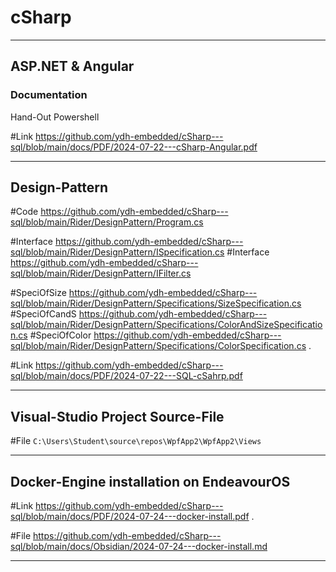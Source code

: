 # cSharp

_______________________________________________

## ASP.NET &  Angular

### Documentation

Hand-Out Powershell

#Link  https://github.com/ydh-embedded/cSharp---sql/blob/main/docs/PDF/2024-07-22---cSharp-Angular.pdf

______________________________________________

## Design-Pattern

#Code https://github.com/ydh-embedded/cSharp---sql/blob/main/Rider/DesignPattern/Program.cs

#Interface https://github.com/ydh-embedded/cSharp---sql/blob/main/Rider/DesignPattern/ISpecification.cs
#Interface https://github.com/ydh-embedded/cSharp---sql/blob/main/Rider/DesignPattern/IFilter.cs

#SpeciOfSize https://github.com/ydh-embedded/cSharp---sql/blob/main/Rider/DesignPattern/Specifications/SizeSpecification.cs
#SpeciOfCandS https://github.com/ydh-embedded/cSharp---sql/blob/main/Rider/DesignPattern/Specifications/ColorAndSizeSpecification.cs
#SpeciOfColor https://github.com/ydh-embedded/cSharp---sql/blob/main/Rider/DesignPattern/Specifications/ColorSpecification.cs
.

#Link https://github.com/ydh-embedded/cSharp---sql/blob/main/docs/PDF/2024-07-22---SQL-cSahrp.pdf

_______________________________________________


## Visual-Studio Project Source-File

#File `C:\Users\Student\source\repos\WpfApp2\WpfApp2\Views`



_______________________________________________

## Docker-Engine installation on EndeavourOS

#Link https://github.com/ydh-embedded/cSharp---sql/blob/main/docs/PDF/2024-07-24---docker-install.pdf
.

#File https://github.com/ydh-embedded/cSharp---sql/blob/main/docs/Obsidian/2024-07-24---docker-install.md


_______________________________________________
